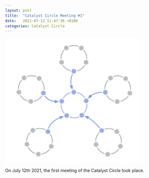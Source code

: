 ```yaml
---
layout: post
title:  "Catalyst Circle Meeting #1"
date:   2021-07-12 11:47:36 +0100
categories: Catalyst Circle
---
```


![Catalyst Circle](/assets/Catalyst-Circle.png)

On July 12th 2021, the first meeting of the Catalyst Circle took place.

